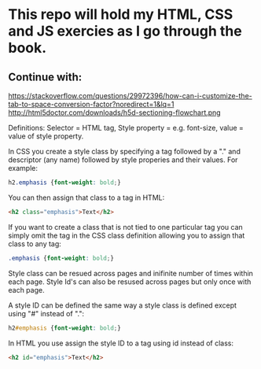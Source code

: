 # This repo will hold my HTML, CSS and JS exercies as I go through the book.

## Continue with:

https://stackoverflow.com/questions/29972396/how-can-i-customize-the-tab-to-space-conversion-factor?noredirect=1&lq=1
http://html5doctor.com/downloads/h5d-sectioning-flowchart.png

Definitions: Selector = HTML tag, Style property = e.g. font-size, value = value of style property.

In CSS you create a style class by specifying a tag followed by a "." and descriptor (any name) followed by style properies and their values. For example:

```CSS
h2.emphasis {font-weight: bold;}
```

You can then assign that class to a tag in HTML:

```HTML
<h2 class="emphasis">Text</h2>
```

If you want to create a class that is not tied to one particular tag you can simply omit the tag in the CSS class definition allowing you to assign that class to any tag:

```CSS
.emphasis {font-weight: bold;}
```

Style class can be resued across pages and inifinite number of times within each page. Style Id's can also be resused across pages but only once with each page.

A style ID can be defined the same way a style class is defined except using "#" instead of ".":

```CSS
h2#emphasis {font-weight: bold;}
```

In HTML you use assign the style ID to a tag using id instead of class:

```HTML
<h2 id="emphasis">Text</h2>
```
